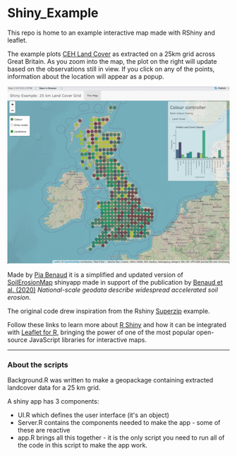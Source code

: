 # Shiny_Example
This repo is home to an example interactive map made with RShiny and leaflet.

The example plots [CEH Land Cover] as extracted on a 25km grid across Great Britain. As you zoom into the map, the plot on the right will update based on the observations still in view. If you click on any of the points, information about the location will appear as a popup.

![alt text][map]

Made by [Pia Benaud] it is a simplified and updated version of [SoilErosionMap] shinyapp made in support of the publication by [Benaud et al. (2020)] *National-scale geodata describe widespread accelerated soil erosion.* 

The original code drew inspiration from the Rshiny [Superzip] example.

Follow these links to learn more about [R Shiny] and how it can be integrated with [Leaflet for R], bringing the power of one of the most popular open-source JavaScript libraries for interactive maps. 

---

### About the scripts

Background.R was written to make a geopackage containing extracted landcover data for a 25 km grid.

A shiny app has 3 components:
* UI.R which defines the user interface (it's an object)
* Server.R contains the components needed to make the app - some of these are reactive
* app.R brings all this together - it is the only script you need to run all of the code in this script to make the app work.



[map]: Map.png
[CEH Land Cover]: https://doi.org/10.5285/A22BAA7C-5809-4A02-87E0-3CF87D4E223A
[Pia Benaud]: http://geography.exeter.ac.uk/staff/index.php?web_id=Pia_Benaud
[SoilErosionMap]: https://piabenaud.shinyapps.io/SoilErosionMap
[Benaud et al. (2020)]: https://doi.org/10.1016/j.geoderma.2020.114378
[Superzip]: https://shiny.posit.co/r/gallery/interactive-visualizations/superzip-example/
[R Shiny]: https://shiny.posit.co/r/getstarted/shiny-basics/lesson1/index.html 
[Leaflet for R]: https://rstudio.github.io/leaflet/